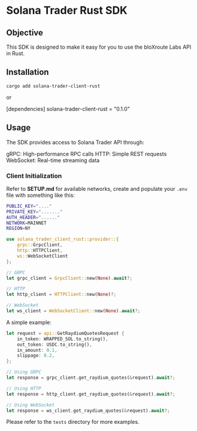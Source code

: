 # Solana Trader Rust SDK

## Objective

This SDK is designed to make it easy for you to use the bloXroute Labs API in Rust. 

## Installation

``cargo add solana-trader-client-rust``

or

[dependencies]
solana-trader-client-rust = "0.1.0"

## Usage

The SDK provides access to Solana Trader API through:

gRPC: High-performance RPC calls
HTTP: Simple REST requests
WebSocket: Real-time streaming data


### Client Initialization

Refer to **SETUP.md** for available networks, create and populate your `.env` file with something like this:

```bash
PUBLIC_KEY="...."
PRIVATE_KEY="......."
AUTH_HEADER="......"
NETWORK=MAINNET
REGION=NY
```


```rust
use solana_trader_client_rust::provider::{
    grpc::GrpcClient, 
    http::HTTPClient,
    ws::WebSocketClient
};

// GRPC
let grpc_client = GrpcClient::new(None).await?;

// HTTP 
let http_client = HTTPClient::new(None)?;

// WebSocket
let ws_client = WebSocketClient::new(None).await?;
```

A simple example:

```rust
let request = api::GetRaydiumQuotesRequest {
    in_token: WRAPPED_SOL.to_string(),
    out_token: USDC.to_string(), 
    in_amount: 0.1,
    slippage: 0.2,
};

// Using GRPC
let response = grpc_client.get_raydium_quotes(&request).await?;

// Using HTTP
let response = http_client.get_raydium_quotes(&request).await?;

// Using WebSocket
let response = ws_client.get_raydium_quotes(&request).await?;
```

Please refer to the `tests` directory for more examples.